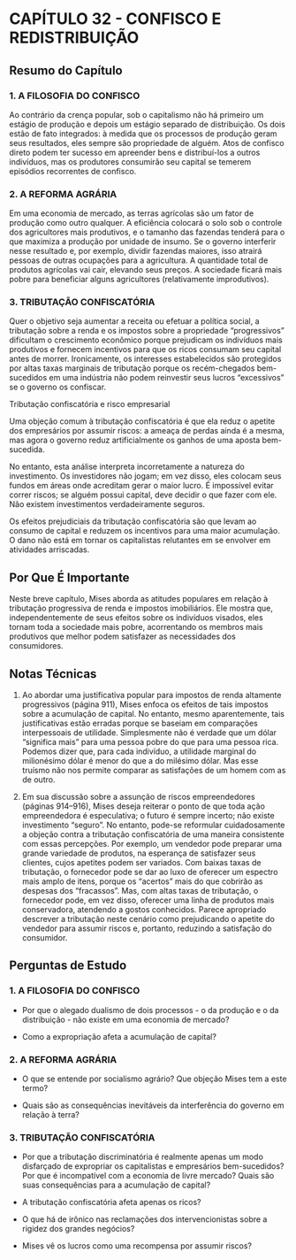 # CAPÍTULO 32 - CONFISCO E REDISTRIBUIÇÃO

## Resumo do Capítulo

### 1. A FILOSOFIA DO CONFISCO

Ao contrário da crença popular, sob o capitalismo não há primeiro um estágio de produção e depois um estágio separado de distribuição. Os dois estão de fato integrados: à medida que os processos de produção geram seus resultados, eles sempre são propriedade de alguém. Atos de confisco direto podem ter sucesso em apreender bens e distribuí-los a outros indivíduos, mas os produtores consumirão seu capital se temerem episódios recorrentes de confisco.

### 2. A REFORMA AGRÁRIA

Em uma economia de mercado, as terras agrícolas são um fator de produção como outro qualquer. A eficiência colocará o solo sob o controle dos agricultores mais produtivos, e o tamanho das fazendas tenderá para o que maximiza a produção por unidade de insumo. Se o governo interferir nesse resultado e, por exemplo, dividir fazendas maiores, isso atrairá pessoas de outras ocupações para a agricultura. A quantidade total de produtos agrícolas vai cair, elevando seus preços. A sociedade ficará mais pobre para beneficiar alguns agricultores (relativamente improdutivos).

### 3. TRIBUTAÇÃO CONFISCATÓRIA

Quer o objetivo seja aumentar a receita ou efetuar a política social, a tributação sobre a renda e os impostos sobre a propriedade “progressivos” dificultam o crescimento econômico porque prejudicam os indivíduos mais produtivos e fornecem incentivos para que os ricos consumam seu capital antes de morrer. Ironicamente, os interesses estabelecidos são protegidos por altas taxas marginais de tributação porque os recém-chegados bem-sucedidos em uma indústria não podem reinvestir seus lucros “excessivos” se o governo os confiscar.

Tributação confiscatória e risco empresarial

Uma objeção comum à tributação confiscatória é que ela reduz o apetite dos empresários por assumir riscos: a ameaça de perdas ainda é a mesma, mas agora o governo reduz artificialmente os ganhos de uma aposta bem-sucedida.

No entanto, esta análise interpreta incorretamente a natureza do investimento. Os investidores não jogam; em vez disso, eles colocam seus fundos em áreas onde acreditam gerar o maior lucro. É impossível evitar correr riscos; se alguém possui capital, deve decidir o que fazer com ele. Não existem investimentos verdadeiramente seguros.

Os efeitos prejudiciais da tributação confiscatória são que levam ao consumo de capital e reduzem os incentivos para uma maior acumulação. O dano não está em tornar os capitalistas relutantes em se envolver em atividades arriscadas.

## Por Que É Importante

Neste breve capítulo, Mises aborda as atitudes populares em relação à tributação progressiva de renda e impostos imobiliários. Ele mostra que, independentemente de seus efeitos sobre os indivíduos visados, eles tornam toda a sociedade mais pobre, acorrentando os membros mais produtivos que melhor podem satisfazer as necessidades dos consumidores.

## Notas Técnicas

1. Ao abordar uma justificativa popular para impostos de renda altamente progressivos (página 911), Mises enfoca os efeitos de tais impostos sobre a acumulação de capital. No entanto, mesmo aparentemente, tais justificativas estão erradas porque se baseiam em comparações interpessoais de utilidade. Simplesmente não é verdade que um dólar “significa mais” para uma pessoa pobre do que para uma pessoa rica. Podemos dizer que, para cada indivíduo, a utilidade marginal do milionésimo dólar é menor do que a do milésimo dólar. Mas esse truísmo não nos permite comparar as satisfações de um homem com as de outro.

2. Em sua discussão sobre a assunção de riscos empreendedores (páginas 914–916), Mises deseja reiterar o ponto de que toda ação empreendedora é especulativa; o futuro é sempre incerto; não existe investimento “seguro”. No entanto, pode-se reformular cuidadosamente a objeção contra a tributação confiscatória de uma maneira consistente com essas percepções. Por exemplo, um vendedor pode preparar uma grande variedade de produtos, na esperança de satisfazer seus clientes, cujos apetites podem ser variados. Com baixas taxas de tributação, o fornecedor pode se dar ao luxo de oferecer um espectro mais amplo de itens, porque os “acertos” mais do que cobrirão as despesas dos “fracassos”. Mas, com altas taxas de tributação, o fornecedor pode, em vez disso, oferecer uma linha de produtos mais conservadora, atendendo a gostos conhecidos. Parece apropriado descrever a tributação neste cenário como prejudicando o apetite do vendedor para assumir riscos e, portanto, reduzindo a satisfação do consumidor.

## Perguntas de Estudo

### 1. A FILOSOFIA DO CONFISCO

* Por que o alegado dualismo de dois processos - o da produção e o da distribuição - não existe em uma economia de mercado?

* Como a expropriação afeta a acumulação de capital?

### 2. A REFORMA AGRÁRIA

* O que se entende por socialismo agrário? Que objeção Mises tem a este termo?

* Quais são as consequências inevitáveis da interferência do governo em relação à terra?

### 3. TRIBUTAÇÃO CONFISCATÓRIA

* Por que a tributação discriminatória é realmente apenas um modo disfarçado de expropriar os capitalistas e empresários bem-sucedidos? Por que é incompatível com a economia de livre mercado? Quais são suas consequências para a acumulação de capital?

* A tributação confiscatória afeta apenas os ricos?

* O que há de irônico nas reclamações dos intervencionistas sobre a rigidez dos grandes negócios?

* Mises vê os lucros como uma recompensa por assumir riscos?
